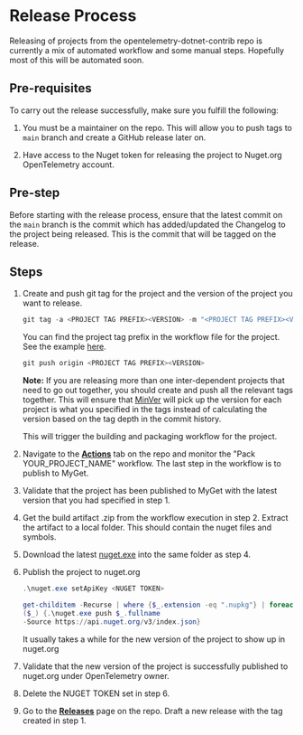 
# Release Process

Releasing of projects from the opentelemetry-dotnet-contrib repo is
currently a mix of automated workflow and some manual steps. Hopefully
most of this will be automated soon.

## Pre-requisites

To carry out the release successfully, make sure you fulfill the following:

1. You must be a maintainer on the repo. This will allow you to push tags to
`main` branch and create a GitHub release later on.

2. Have access to the Nuget token for releasing the project to Nuget.org
OpenTelemetry account.

## Pre-step

Before starting with the release process, ensure that the latest commit on
the `main` branch is the commit which has added/updated the Changelog to
the project being released. This is the commit that will be tagged on the
release.

## Steps

1. Create and push git tag for the project and the version of the project
you want to release.

    ```powershell
    git tag -a <PROJECT TAG PREFIX><VERSION> -m "<PROJECT TAG PREFIX><VERSION>"
    ```

    You can find the project tag prefix in the workflow file for the project.
    See the example [here](https://github.com/srprash/opentelemetry-dotnet-contrib/blob/main/.github/workflows/package-Extensions.AWSXRay.yml#L12).

    ```powershell
    git push origin <PROJECT TAG PREFIX><VERSION>
    ```

    **Note:** If you are releasing more than one inter-dependent projects
    that need to go out together, you should create and push all the relevant
    tags together. This will ensure that [MinVer](https://github.com/adamralph/minver#how-it-works)
    will pick up the version for each project is what you specified in the
    tags instead of calculating the version based on the tag depth in the commit
    history.

    This will trigger the building and packaging workflow for the project.

2. Navigate to the [**Actions**](https://github.com/open-telemetry/opentelemetry-dotnet-contrib/actions)
tab on the repo and monitor the "Pack YOUR_PROJECT_NAME" workflow. The last
step in the workflow is to publish to MyGet.

3. Validate that the project has been published to MyGet with the latest
version that you had specified in step 1.

4. Get the build artifact .zip from the workflow execution in step 2.
Extract the artifact to a local folder. This should contain the nuget
files and symbols.

5. Download the latest [nuget.exe](https://www.nuget.org/downloads) into
the same folder as step 4.

6. Publish the project to nuget.org

    ```powershell
    .\nuget.exe setApiKey <NUGET TOKEN>
    ```

    ```powershell
    get-childitem -Recurse | where {$_.extension -eq ".nupkg"} | foreach
    ($_) {.\nuget.exe push $_.fullname
    -Source https://api.nuget.org/v3/index.json}
    ```

    It usually takes a while for the new version of the project to show up in nuget.org

7. Validate that the new version of the project is successfully published to
nuget.org under OpenTelemetry owner.

8. Delete the NUGET TOKEN set in step 6.

9. Go to the [**Releases**](https://github.com/open-telemetry/opentelemetry-dotnet-contrib/releases)
page on the repo. Draft a new release with the tag created in step 1.
